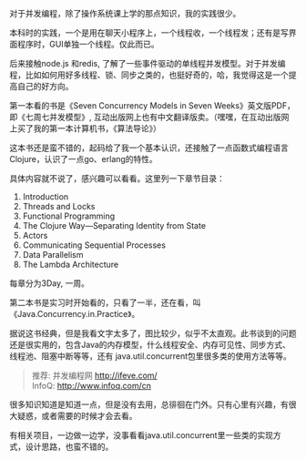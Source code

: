 对于并发编程，除了操作系统课上学的那点知识，我的实践很少。

本科时的实践，一个是用在聊天小程序上，一个线程收，一个线程发；还有是写界面程序时，GUI单独一个线程。仅此而已。

后来接触node.js 和redis, 了解了一些事件驱动的单线程并发模型。对于并发编程，比如如何用好多线程、锁、同步之类的，也挺好奇的，哈，我觉得这是一个提高自己的好方向。

第一本看的书是《Seven Concurrency Models in Seven Weeks》英文版PDF，即《七周七并发模型》, 互动出版网上也有中文翻译版卖。（嘿嘿，在互动出版网上买了我的第一本计算机书，《算法导论》）

这本书还是蛮不错的，起码给了我一个基本认识，还接触了一点函数式编程语言Clojure，认识了一点go、erlang的特性。

具体内容就不说了，感兴趣可以看看。这里列一下章节目录：
1.  Introduction
2. Threads and Locks
3.  Functional Programming
4.  The Clojure Way—Separating Identity from State
5.  Actors
6. Communicating Sequential Processes
7. Data Parallelism
8. The Lambda Architecture

每章分为3Day, 一周。

第二本书是实习时开始看的，只看了一半，还在看，叫《Java.Concurrency.in.Practice》。

据说这书经典，但是我看文字太多了，图比较少，似乎不太直观。此书谈到的问题还是很实用的，包含Java的内存模型，什么线程安全、内存可见性、同步方式、线程池、阻塞中断等等，还有 java.util.concurrent包里很多类的使用方法等等。

> 推荐:
> 并发编程网 http://ifeve.com/   
> InfoQ: http://www.infoq.com/cn

很多知识知道是知道一点，但是没有去用，总徘徊在门外。只有心里有兴趣，有很大疑惑，或者需要的时候才会去看。

有相关项目，一边做一边学，没事看看java.util.concurrent里一些类的实现方式，设计思路，也蛮不错的。
